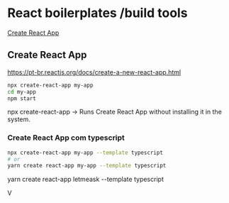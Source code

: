 
# React boilerplates /build tools
[Create React App](#Create%React%App)


## Create React App
https://pt-br.reactjs.org/docs/create-a-new-react-app.html

```bash
npx create-react-app my-app
cd my-app
npm start
```

npx create-react-app -> Runs Create React App without installing it in the system.

### Create React App com typescript

```bash
npx create-react-app my-app --template typescript
# or
yarn create react-app my-app --template typescript
```
yarn create react-app letmeask --template typescript


V